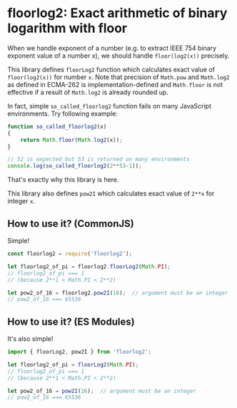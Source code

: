 floorlog2: Exact arithmetic of binary logarithm with floor
===========================================================

When we handle exponent of a number (e.g. to extract IEEE 754 binary
exponent value of a number x), we should handle `floor(log2(x))` precisely.

This library defines `floorLog2` function which calculates exact value of
`floor(log2(x))` for number `x`.  Note that precision of `Math.pow` and
`Math.log2` as defined in ECMA-262 is implementation-defined and
`Math.floor` is not effective if a result of `Math.log2` is already
rounded up.

In fact, simple `so_called_floorlog2` function fails on many JavaScript
environments.  Try following example:

```js
function so_called_floorlog2(x)
{
    return Math.floor(Math.log2(x));
}

// 52 is expected but 53 is returned on many environments
console.log(so_called_floorlog2(2**53-1));
```

That's exactly why this library is here.

This library also defines `pow2I` which calculates exact value of
`2**x` for integer `x`.


How to use it? (CommonJS)
--------------------------

Simple!

```js
const floorlog2 = require('floorlog2');

let floorlog2_of_pi = floorlog2.floorLog2(Math.PI);
// floorlog2_of_pi === 1
// (because 2**1 < Math.PI < 2**2)

let pow2_of_16 = floorlog2.pow2I(16);  // argument must be an integer
// pow2_of_16 === 65536
```


How to use it? (ES Modules)
----------------------------

It's also simple!

```js
import { floorLog2, pow2I } from 'floorlog2';

let floorlog2_of_pi = floorLog2(Math.PI);
// floorlog2_of_pi === 1
// (because 2**1 < Math.PI < 2**2)

let pow2_of_16 = pow2I(16);  // argument must be an integer
// pow2_of_16 === 65536
```
